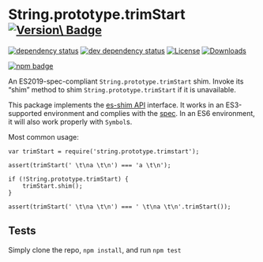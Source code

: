 String.prototype.trimStart <sup>[![Version\ Badge](https://vb.teelaun.ch/es-shims/String.prototype.trimStart.svg)](https://npmjs.com/package/string.prototype.trimstart)</sup>
==============================================================================================================================================================================

[![dependency status](https://david-dm.org/es-shims/String.prototype.trimStart.svg)](https://david-dm.org/es-shims/String.prototype.trimStart) [![dev dependency status](https://david-dm.org/es-shims/String.prototype.trimStart/dev-status.svg)](https://david-dm.org/es-shims/String.prototype.trimStart#info=devDependencies) [![License](https://img.shields.io/npm/l/string.prototype.trimstart.svg)](LICENSE) [![Downloads](https://img.shields.io/npm/dm/string.prototype.trimstart.svg)](https://npm-stat.com/charts.html?package=string.prototype.trimstart)

[![npm badge](https://nodei.co/npm/string.prototype.trimstart.png?downloads=true&stars=true)](https://npmjs.com/package/string.prototype.trimstart)

An ES2019-spec-compliant `String.prototype.trimStart` shim. Invoke its “shim” method to shim `String.prototype.trimStart` if it is unavailable.

This package implements the [es-shim API](https://github.com/es-shims/api) interface. It works in an ES3-supported environment and complies with the [spec](https://www.ecma-international.org/ecma-262/6.0/#sec-object.assign). In an ES6 environment, it will also work properly with `Symbol`s.

Most common usage:

    var trimStart = require('string.prototype.trimstart');

    assert(trimStart(' \t\na \t\n') === 'a \t\n');

    if (!String.prototype.trimStart) {
        trimStart.shim();
    }

    assert(trimStart(' \t\na \t\n') === ' \t\na \t\n'.trimStart());

Tests
-----

Simply clone the repo, `npm install`, and run `npm test`
